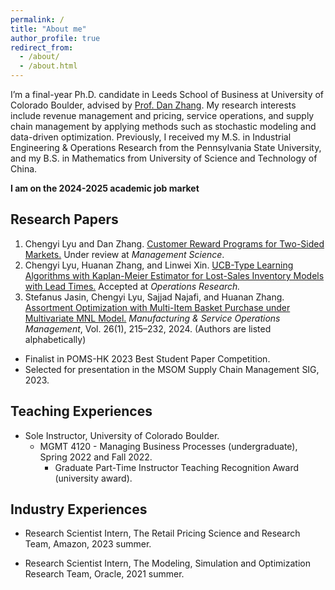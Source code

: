 ```yaml
---
permalink: /
title: "About me"
author_profile: true
redirect_from:
  - /about/
  - /about.html
---
```


I’m a final-year Ph.D. candidate in Leeds School of Business at University of Colorado Boulder, advised by [Prof. Dan Zhang](https://danzhang.com/). My research interests include revenue management and pricing, service operations, and supply chain management by applying methods such as stochastic modeling and data-driven optimization. Previously, I received my M.S. in Industrial Engineering & Operations Research from the Pennsylvania State University, and my B.S. in Mathematics from University of Science and Technology of China.

**I am on the 2024-2025 academic job market**


Research Papers
------
1. Chengyi Lyu and Dan Zhang. [Customer Reward Programs for Two-Sided Markets.](https://papers.ssrn.com/sol3/papers.cfm?abstract_id=4772463) Under review at *Management Science*.
2. Chengyi Lyu, Huanan Zhang, and Linwei Xin. [UCB-Type Learning Algorithms with Kaplan-Meier Estimator for Lost-Sales Inventory Models with Lead Times.](https://pubsonline.informs.org/doi/10.1287/opre.2022.0273) Accepted at *Operations Research.*
3. Stefanus Jasin, Chengyi Lyu, Sajjad Najafi, and Huanan Zhang. [Assortment Optimization with Multi-Item Basket Purchase under Multivariate MNL Model.](https://pubsonline.informs.org/doi/10.1287/msom.2021.0526) *Manufacturing & Service Operations Management*, Vol. 26(1), 215–232, 2024. (Authors are listed alphabetically)
  * Finalist in POMS-HK 2023 Best Student Paper Competition. 
  * Selected for presentation in the MSOM Supply Chain Management SIG, 2023.

Teaching Experiences
------
* Sole Instructor, University of Colorado Boulder.
    * MGMT 4120 - Managing Business Processes (undergraduate), Spring 2022 and Fall 2022.
        * Graduate Part-Time Instructor Teaching Recognition Award (university award).
        <!-- *"These awards recognize excellent graduate student teachers for their hard work, creativity, and continued excellence in teaching."* -->

Industry Experiences
------
* Research Scientist Intern, The Retail Pricing Science and Research Team, Amazon, 2023 summer.  

* Research Scientist Intern, The Modeling, Simulation and Optimization Research Team, Oracle, 2021 summer.  
